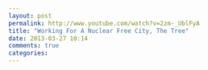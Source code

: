 ```yaml
---
layout: post
permalink: http://www.youtube.com/watch?v=2zm-_UblFyA
title: "Working For A Nuclear Free City, The Tree"
date: 2013-03-27 10:14
comments: true
categories:
---
```



